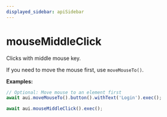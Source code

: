 ```yaml
---
displayed_sidebar: apiSidebar
---
```

# mouseMiddleClick

Clicks with middle mouse key.

If you need to move the mouse first, use `moveMouseTo()`.

**Examples:**
```typescript 
// Optional: Move mouse to an element first
await aui.moveMouseTo().button().withText('Login').exec();

await aui.mouseMiddleClick().exec();
```

